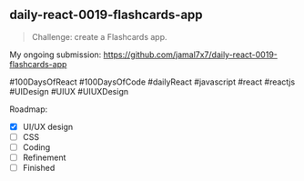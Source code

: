 ## daily-react-0019-flashcards-app

> Challenge: create a Flashcards app.

My ongoing submission: https://github.com/jamal7x7/daily-react-0019-flashcards-app

#100DaysOfReact #100DaysOfCode #dailyReact #javascript #react #reactjs #UIDesign #UIUX #UIUXDesign

Roadmap:

- [x] UI/UX design
- [ ] CSS
- [ ] Coding
- [ ] Refinement
- [ ] Finished
